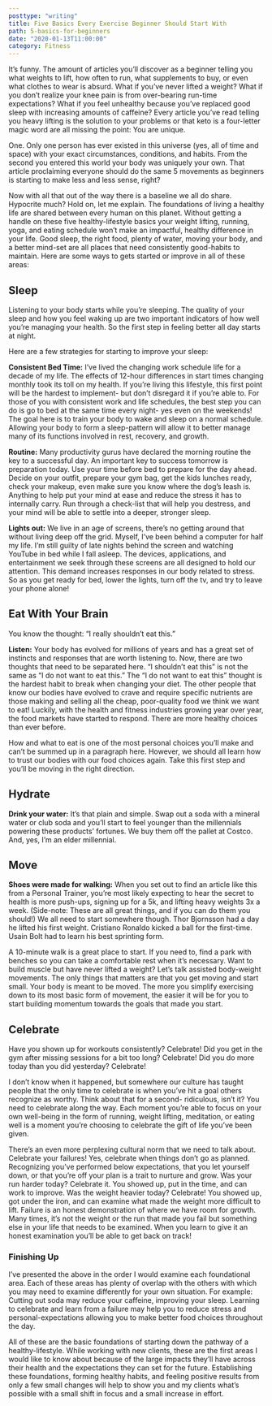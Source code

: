 ```yaml
---
posttype: "writing"
title: Five Basics Every Exercise Beginner Should Start With
path: 5-basics-for-beginners
date: "2020-01-13T11:00:00"
category: Fitness
---
```


It’s funny. The amount of articles you’ll discover as a beginner telling you what weights to lift, how often to run, what supplements to buy, or even what clothes to wear is absurd. What if you’ve never lifted a weight? What if you don’t realize your knee pain is from over-bearing run-time expectations? What if you feel unhealthy because you’ve replaced good sleep with increasing amounts of caffeine? Every article you’ve read telling you heavy lifting is the solution to your problems or that keto is a four-letter magic word are all missing the point: You are unique.

One. Only one person has ever existed in this universe (yes, all of time and space) with your exact circumstances, conditions, and habits. From the second you entered this world your body was uniquely your own. That article proclaiming everyone should do the same 5 movements as beginners is starting to make less and less sense, right?

Now with all that out of the way there is a baseline we all do share. Hypocrite much? Hold on, let me explain.
The foundations of living a healthy life are shared between every human on this planet. Without getting a handle on these five healthy-lifestyle basics your weight lifting, running, yoga, and eating schedule won’t make an impactful, healthy difference in your life. Good sleep, the right food, plenty of water, moving your body, and a better mind-set are all places that need consistently good-habits to maintain. Here are some ways to gets started or improve in all of these areas:

## Sleep
Listening to your body starts while you’re sleeping. The quality of your sleep and how you feel waking up are two important indicators of how well you’re managing your health. So the first step in feeling better all day starts at night.

Here are a few strategies for starting to improve your sleep:

**Consistent Bed Time:** I’ve lived the changing work schedule life for a decade of my life. The effects of 12-hour differences in start times changing monthly took its toll on my health. If you’re living this lifestyle, this first point will be the hardest to implement- but don’t disregard it if you’re able to. For those of you with consistent work and life schedules, the best step you can do is go to bed at the same time every night- yes even on the weekends! The goal here is to train your body to wake and sleep on a normal schedule. Allowing your body to form a sleep-pattern will allow it to better manage many of its functions involved in rest, recovery, and growth.

**Routine:** Many productivity gurus have declared the morning routine the key to a successful day. An important key to success tomorrow is preparation today. Use your time before bed to prepare for the day ahead. Decide on your outfit, prepare your gym bag, get the kids lunches ready, check your makeup, even make sure you know where the dog’s leash is. Anything to help put your mind at ease and reduce the stress it has to internally carry. Run through a check-list that will help you destress, and your mind will be able to settle into a deeper, stronger sleep.

**Lights out:** We live in an age of screens, there’s no getting around that without living deep off the grid. Myself, I’ve been behind a computer for half my life. I’m still guilty of late nights behind the screen and watching YouTube in bed while I fall asleep. The devices, applications, and entertainment we seek through these screens are all designed to hold our attention. This demand increases responses in our body related to stress. So as you get ready for bed, lower the lights, turn off the tv, and try to leave your phone alone!

## Eat With Your Brain
You know the thought: “I really shouldn’t eat this.”

**Listen:** Your body has evolved for millions of years and has a great set of instincts and responses that are worth listening to. Now, there are two thoughts that need to be separated here. “I shouldn’t eat this” is not the same as “I do not want to eat this.” The “I do not want to eat this” thought is the hardest habit to break when changing your diet. The other people that know our bodies have evolved to crave and require specific nutrients are those making and selling all the cheap, poor-quality food we think we want to eat! Luckily, with the health and fitness industries growing year over year, the food markets have started to respond. There are more healthy choices than ever before.

How and what to eat is one of the most personal choices you’ll make and can’t be summed up in a paragraph here. However, we should all learn how to trust our bodies with our food choices again. Take this first step and you’ll be moving in the right direction.

## Hydrate
**Drink your water:** It’s that plain and simple. Swap out a soda with a mineral water or club soda and you’ll start to feel younger than the millennials powering these products’ fortunes. We buy them off the pallet at Costco. And, yes, I’m an elder millennial.

## Move
**Shoes were made for walking:** When you set out to find an article like this from a Personal Trainer, you’re most likely expecting to hear the secret to health is more push-ups, signing up for a 5k, and lifting heavy weights 3x a week. (Side-note: These are all great things, and if you can do them you should!) We all need to start somewhere though. Thor Bjornsson had a day he lifted his first weight. Cristiano Ronaldo kicked a ball for the first-time. Usain Bolt had to learn his best sprinting form.

A 10-minute walk is a great place to start. If you need to, find a park with benches so you can take a comfortable rest when it’s necessary. Want to build muscle but have never lifted a weight? Let’s talk assisted body-weight movements. The only things that matters are that you get moving and start small. Your body is meant to be moved. The more you simplify exercising down to its most basic form of movement, the easier it will be for you to start building momentum towards the goals that made you start.

## Celebrate
Have you shown up for workouts consistently? Celebrate! Did you get in the gym after missing sessions for a bit too long? Celebrate! Did you do more today than you did yesterday? Celebrate!

I don’t know when it happened, but somewhere our culture has taught people that the only time to celebrate is when you’ve hit a goal others recognize as worthy. Think about that for a second- ridiculous, isn’t it? You need to celebrate along the way. Each moment you’re able to focus on your own well-being in the form of running, weight lifting, meditation, or eating well is a moment you’re choosing to celebrate the gift of life you’ve been given.

There’s an even more perplexing cultural norm that we need to talk about. Celebrate your failures! Yes, celebrate when things don’t go as planned. Recognizing you’ve performed below expectations, that you let yourself down, or that you’re off your plan is a trait to nurture and grow. Was your run harder today? Celebrate it. You showed up, put in the time, and can work to improve. Was the weight heavier today? Celebrate! You showed up, got under the iron, and can examine what made the weight more difficult to lift. Failure is an honest demonstration of where we have room for growth. Many times, it’s not the weight or the run that made you fail but something else in your life that needs to be examined. When you learn to give it an honest examination you’ll be able to get back on track!

### Finishing Up
I’ve presented the above in the order I would examine each foundational area. Each of these areas has plenty of overlap with the others with which you may need to examine differently for your own situation. For example: Cutting out soda may reduce your caffeine, improving your sleep. Learning to celebrate and learn from a failure may help you to reduce stress and personal-expectations allowing you to make better food choices throughout the day.

All of these are the basic foundations of starting down the pathway of a healthy-lifestyle. While working with new clients, these are the first areas I would like to know about because of the large impacts they’ll have across their health and the expectations they can set for the future. Establishing these foundations, forming healthy habits, and feeling positive results from only a few small changes will help to show you and my clients what’s possible with a small shift in focus and a small increase in effort.
